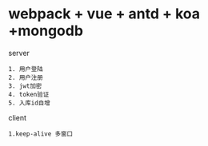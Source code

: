 # webpack + vue + antd + koa +mongodb

server

    1. 用户登陆
    2. 用户注册
    3. jwt加密
    4. token验证
    5. 入库id自增

client

    1.keep-alive 多窗口
